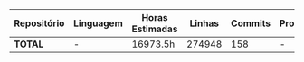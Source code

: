 | Repositório | Linguagem | Horas Estimadas | Linhas | Commits | Produtividade |
|-------------|-----------|-----------------|--------|---------|---------------|
| **TOTAL** | - | 16973.5h | 274948 | 158 | - |
